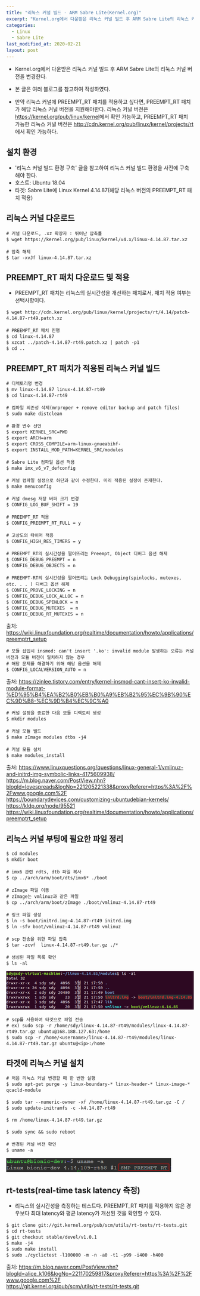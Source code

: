 ```yaml
---
title: "리눅스 커널 빌드 - ARM Sabre Lite(Kernel.org)"
excerpt: "Kernel.org에서 다운받은 리눅스 커널 빌드 후 ARM Sabre Lite의 리눅스 커널 버전을 변경한다."
categories:
  - Linux
  - Sabre Lite
last_modified_at: 2020-02-21
layout: post
---
```

- Kernel.org에서 다운받은 리눅스 커널 빌드 후 ARM Sabre Lite의 리눅스 커널 버전을 변경한다.

- 본 글은 여러 블로그를 참고하여 작성하였다.
- 만약 리눅스 커널에 PREEMPT_RT 패치를 적용하고 싶다면, PREEMPT_RT 패치가 해당 리눅스 커널 버전을 지원해야한다. 리눅스 커널 버전은 <https://kernel.org/pub/linux/kernel>에서 확인 가능하고, PREEMPT_RT 패치 가능한 리눅스 커널 버전은 <http://cdn.kernel.org/pub/linux/kernel/projects/rt>에서 확인 가능하다.



## 설치 환경
- '리눅스 커널 빌드 환경 구축' 글을 참고하여 리눅스 커널 빌드 환경을 사전에 구축해야 한다.
- 호스트: Ubuntu 18.04
- 타겟: Sabre Lite에 Linux Kernel 4.14.87(해당 리눅스 버전의 PREEMPT_RT 패치 적용)



## 리눅스 커널 다운로드
```
# 커널 다운로드, .xz 확장자 : 뛰어난 압축률
$ wget https://kernel.org/pub/linux/kernel/v4.x/linux-4.14.87.tar.xz

# 압축 해제
$ tar -xvJf linux-4.14.87.tar.xz
```



## PREEMPT_RT 패치 다운로드 및 적용
- PREEMPT_RT 패치는 리눅스의 실시간성을 개선하는 패치로서, 패치 적용 여부는 선택사항이다.

```
$ wget http://cdn.kernel.org/pub/linux/kernel/projects/rt/4.14/patch-4.14.87-rt49.patch.xz

# PREEMPT_RT 패치 진행
$ cd linux-4.14.87
$ xzcat ../patch-4.14.87-rt49.patch.xz | patch -p1
$ cd ..
```



## PREEMPT_RT 패치가 적용된 리눅스 커널 빌드
```
# 디렉토리명 변경
$ mv linux-4.14.87 linux-4.14.87-rt49
$ cd linux-4.14.87-rt49

# 컴파일 의존성 삭제(mrproper + remove editor backup and patch files)
$ sudo make distclean

# 환경 변수 선언
$ export KERNEL_SRC=PWD
$ export ARCH=arm
$ export CROSS_COMPILE=arm-linux-gnueabihf-
$ export INSTALL_MOD_PATH=KERNEL_SRC/modules

# Sabre Lite 컴파일 옵션 적용
$ make imx_v6_v7_defconfig

# 커널 컴파일 설정으로 하단과 같이 수정한다. 미리 적용된 설정이 존재한다.
$ make menuconfig

# 커널 dmesg 저장 버퍼 크기 변경
$ CONFIG_LOG_BUF_SHIFT = 19

# PREEMPT_RT 적용
$ CONFIG_PREEMPT_RT_FULL = y

# 고상도의 타이머 적용
$ CONFIG_HIGH_RES_TIMERS = y

# PREEMPT_RT의 실시간성을 떨어뜨리는 Preempt, Object 디버그 옵션 해제
$ CONFIG_DEBUG_PREEMPT = n
$ CONFIG_DEBUG_OBJECTS = n

# PREEMPT-RT의 실시간성을 떨어뜨리는 Lock Debugging(spinlocks, mutexes, etc. . . ) 디버그 옵션 해제
$ CONFIG_PROVE_LOCKING = n
$ CONFIG_DEBUG_LOCK_ALLOC = n
$ CONFIG_DEBUG_SPINLOCK = n
$ CONFIG_DEBUG_MUTEXES  = n
$ CONFIG_DEBUG_RT_MUTEXES = n
```

출처: <https://wiki.linuxfoundation.org/realtime/documentation/howto/applications/preemptrt_setup>

```
# 모듈 삽입시 insmod: can't insert '.ko': invalid module 발생하는 오류는 커널 버전과 모듈 버전이 일치하지 않는 경우
# 해당 문제를 해결하기 위해 해당 옵션을 해제
$ CONFIG_LOCALVERSION_AUTO = n
```

출처: <https://zinlee.tistory.com/entry/kernel-insmod-cant-insert-ko-invalid-module-format-%ED%95%B4%EA%B2%B0%EB%B0%A9%EB%B2%95%EC%9B%90%EC%9D%B8-%EC%9D%B4%EC%9C%A0>

```
# 커널 설정을 종료한 다음 모듈 디렉토리 생성
$ mkdir modules

# 커널 모듈 빌드
$ make zImage modules dtbs -j4

# 커널 모듈 설치
$ make modules_install
```

출처: <https://www.linuxquestions.org/questions/linux-general-1/vmlinuz-and-initrd-img-symbolic-links-4175609938/><br>
<https://m.blog.naver.com/PostView.nhn?blogId=lovespreads&logNo=221205221338&proxyReferer=https%3A%2F%2Fwww.google.com%2F><br>
<https://boundarydevices.com/customizing-ubuntudebian-kernels/><br>
<https://kldp.org/node/95521><br>
<https://wiki.linuxfoundation.org/realtime/documentation/howto/applications/preemptrt_setup>



## 리눅스 커널 부팅에 필요한 파일 정리
```
$ cd modules
$ mkdir boot

# imx6 관련 rdts, dtb 파일 복사
$ cp ../arch/arm/boot/dts/imx6* ./boot

# zImage 파일 이동
# zImage는 vmlinuz과 같은 파일
$ cp ../arch/arm/boot/zImage ./boot/vmlinuz-4.14.87-rt49

# 링크 파일 생성
$ ln -s boot/initrd.img-4.14.87-rt49 initrd.img
$ ln -sfv boot/vmlinuz-4.14.87-rt49 vmlinuz

# scp 전송을 위한 파일 압축
$ tar -zcvf  linux-4.14.87-rt49.tar.gz ./*

# 생성된 파일 목록 확인
$ ls -al
```

![image](/assets/img/2020-02-21-Linux5/image1.png)

```
# scp를 사용하여 타겟으로 파일 전송
# ex) sudo scp -r /home/sdy/linux-4.14.87-rt49/modules/linux-4.14.87-rt49.tar.gz ubuntu@168.188.127.63:/home
$ sudo scp -r /home/<username>/linux-4.14.87-rt49/modules/linux-4.14.87-rt49.tar.gz ubuntu@<ip>:/home
```



## 타겟에 리눅스 커널 설치
```
# 처음 리눅스 커널 변경할 때 한 번만 실행
$ sudo apt-get purge -y linux-boundary-* linux-header-* linux-image-* qcacld-module

$ sudo tar --numeric-owner -xf /home/linux-4.14.87-rt49.tar.gz -C /
$ sudo update-initramfs -c -k4.14.87-rt49

$ rm /home/linux-4.14.87-rt49.tar.gz

$ sudo sync && sudo reboot

# 변경된 커널 버전 확인
$ uname -a
```

![image](/assets/img/2020-02-21-Linux5/image2.png)



## rt-tests(real-time task latency 측정)
- 리눅스의 실시간성을 측정하는 테스트다. PREEMPT_RT 패치를 적용하지 않은 경우보다 최대 latency와 평균 latency가 개선된 것을 확인할 수 있다.

```
$ git clone git://git.kernel.org/pub/scm/utils/rt-tests/rt-tests.git
$ cd rt-tests
$ git checkout stable/devel/v1.0.1
$ make -j4
$ sudo make install
$ sudo ./cyclictest -l100000 -m -n -a0 -t1 -p99 -i400 -h400
```

출처: <https://m.blog.naver.com/PostView.nhn?blogId=alice_k106&logNo=221170259817&proxyReferer=https%3A%2F%2Fwww.google.com%2F><br>
<https://git.kernel.org/pub/scm/utils/rt-tests/rt-tests.git>
